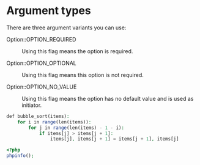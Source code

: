 # Argument types

There are three argument variants you can use:

<dl>Option::OPTION_REQUIRED</dl>
<dd>Using this flag means the option is required.</dd>

<dl>Option::OPTION_OPTIONAL</dl>
<dd>Using this flag means this option is not required.</dd>

<dl>Option::OPTION_NO_VALUE</dl>
<dd>Using this flag means the option has no default value and is used as initiator.</dd>

``` php title="bubble_sort.py"
def bubble_sort(items):
    for i in range(len(items)):
        for j in range(len(items) - 1 - i):
            if items[j] > items[j + 1]:
                items[j], items[j + 1] = items[j + 1], items[j]
```

```php
<?php
phpinfo();
```


